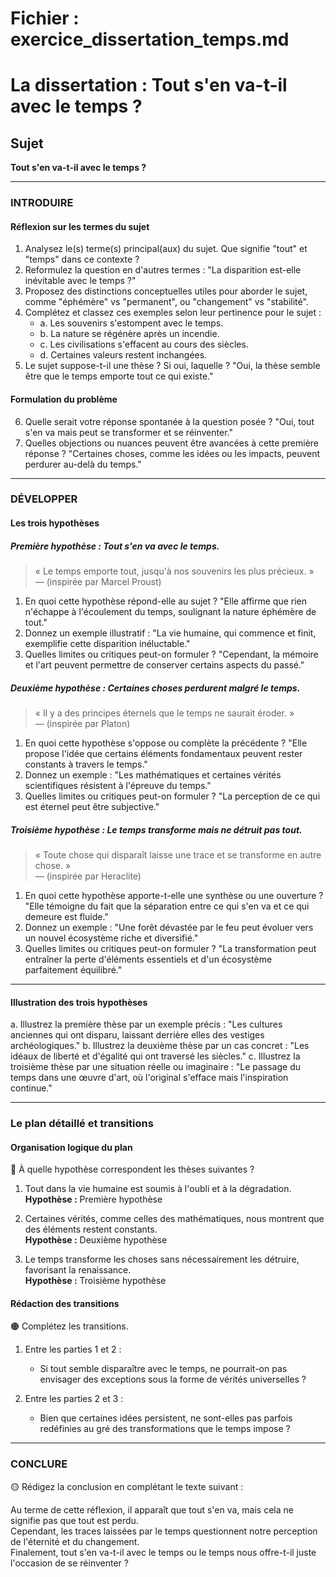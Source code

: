 # Fichier : exercice_dissertation_temps.md

# La dissertation : Tout s'en va-t-il avec le temps ?

## Sujet
**Tout s'en va-t-il avec le temps ?**

---

### INTRODUIRE

#### Réflexion sur les termes du sujet

1. Analysez le(s) terme(s) principal(aux) du sujet. Que signifie "tout" et "temps" dans ce contexte ? 
2. Reformulez la question en d'autres termes : "La disparition est-elle inévitable avec le temps ?" 
3. Proposez des distinctions conceptuelles utiles pour aborder le sujet, comme "éphémère" vs "permanent", ou "changement" vs "stabilité".
4. Complétez et classez ces exemples selon leur pertinence pour le sujet :
   - a. Les souvenirs s'estompent avec le temps.
   - b. La nature se régénère après un incendie.
   - c. Les civilisations s'effacent au cours des siècles.
   - d. Certaines valeurs restent inchangées.
5. Le sujet suppose-t-il une thèse ? Si oui, laquelle ? "Oui, la thèse semble être que le temps emporte tout ce qui existe."

#### Formulation du problème

6. Quelle serait votre réponse spontanée à la question posée ? "Oui, tout s'en va mais peut se transformer et se réinventer."
7. Quelles objections ou nuances peuvent être avancées à cette première réponse ? "Certaines choses, comme les idées ou les impacts, peuvent perdurer au-delà du temps."

---

### DÉVELOPPER

#### Les trois hypothèses

##### Première hypothèse : Tout s'en va avec le temps.

> « Le temps emporte tout, jusqu'à nos souvenirs les plus précieux. »  
> — (inspirée par Marcel Proust)

1. En quoi cette hypothèse répond-elle au sujet ? "Elle affirme que rien n'échappe à l'écoulement du temps, soulignant la nature éphémère de tout."
2. Donnez un exemple illustratif : "La vie humaine, qui commence et finit, exemplifie cette disparition inéluctable."
3. Quelles limites ou critiques peut-on formuler ? "Cependant, la mémoire et l'art peuvent permettre de conserver certains aspects du passé."

##### Deuxième hypothèse : Certaines choses perdurent malgré le temps.

> « Il y a des principes éternels que le temps ne saurait éroder. »  
> — (inspirée par Platon)

1. En quoi cette hypothèse s'oppose ou complète la précédente ? "Elle propose l'idée que certains éléments fondamentaux peuvent rester constants à travers le temps."
2. Donnez un exemple : "Les mathématiques et certaines vérités scientifiques résistent à l'épreuve du temps."
3. Quelles limites ou critiques peut-on formuler ? "La perception de ce qui est éternel peut être subjective."

##### Troisième hypothèse : Le temps transforme mais ne détruit pas tout.

> « Toute chose qui disparaît laisse une trace et se transforme en autre chose. »  
> — (inspirée par Heraclite)

1. En quoi cette hypothèse apporte-t-elle une synthèse ou une ouverture ? "Elle témoigne du fait que la séparation entre ce qui s'en va et ce qui demeure est fluide."
2. Donnez un exemple : "Une forêt dévastée par le feu peut évoluer vers un nouvel écosystème riche et diversifié."
3. Quelles limites ou critiques peut-on formuler ? "La transformation peut entraîner la perte d'éléments essentiels et d'un écosystème parfaitement équilibré."

---

#### Illustration des trois hypothèses

a. Illustrez la première thèse par un exemple précis : "Les cultures anciennes qui ont disparu, laissant derrière elles des vestiges archéologiques."
b. Illustrez la deuxième thèse par un cas concret : "Les idéaux de liberté et d'égalité qui ont traversé les siècles."
c. Illustrez la troisième thèse par une situation réelle ou imaginaire : "Le passage du temps dans une œuvre d'art, où l'original s'efface mais l'inspiration continue."

---

### Le plan détaillé et transitions

#### Organisation logique du plan

🔴 À quelle hypothèse correspondent les thèses suivantes ?

1. Tout dans la vie humaine est soumis à l'oubli et à la dégradation.  
   **Hypothèse :** Première hypothèse

2. Certaines vérités, comme celles des mathématiques, nous montrent que des éléments restent constants.  
   **Hypothèse :** Deuxième hypothèse

3. Le temps transforme les choses sans nécessairement les détruire, favorisant la renaissance.  
   **Hypothèse :** Troisième hypothèse

#### Rédaction des transitions

🟠 Complétez les transitions.

1. Entre les parties 1 et 2 :  
   - Si tout semble disparaître avec le temps, ne pourrait-on pas envisager des exceptions sous la forme de vérités universelles ?

2. Entre les parties 2 et 3 :  
   - Bien que certaines idées persistent, ne sont-elles pas parfois redéfinies au gré des transformations que le temps impose ?

---

### CONCLURE

🟡 Rédigez la conclusion en complétant le texte suivant :

Au terme de cette réflexion, il apparaît que tout s'en va, mais cela ne signifie pas que tout est perdu.  
Cependant, les traces laissées par le temps questionnent notre perception de l'éternité et du changement.  
Finalement, tout s'en va-t-il avec le temps ou le temps nous offre-t-il juste l'occasion de se réinventer ?